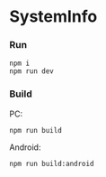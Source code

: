 # SystemInfo

### Run

```
npm i
npm run dev
```

### Build

PC:

```
npm run build
```

Android:

```
npm run build:android
```
